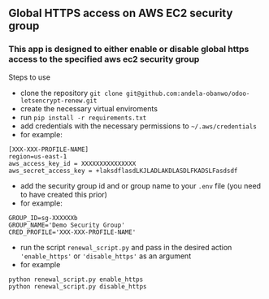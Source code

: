 ## Global HTTPS access on AWS EC2 security group

### This app is designed to either enable or disable global https access to the specified aws ec2 security group

Steps to use
* clone the repository `git clone git@github.com:andela-obanwo/odoo-letsencrypt-renew.git`
* create the necessary virtual enviroments
* run `pip install -r requirements.txt`
* add credentials with the necessary permissions to `~/.aws/credentials`
* for example: 
```
[XXX-XXX-PROFILE-NAME]
region=us-east-1
aws_access_key_id = XXXXXXXXXXXXXXX
aws_secret_access_key = +laksdflasdLKJLADLAKDLASDLFKADSLFasdsdf
```

* add the security group id and or group name to your `.env` file (you need to have created this prior)
* for example:
```
GROUP_ID=sg-XXXXXXb
GROUP_NAME='Demo Security Group'
CRED_PROFILE='XXX-XXX-PROFILE-NAME'
```

* run the script `renewal_script.py` and pass in the desired action `'enable_https'` or `'disable_https'` as an argument
* for example
```
python renewal_script.py enable_https
python renewal_script.py disable_https
```